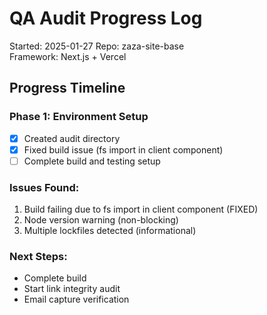# QA Audit Progress Log

Started: 2025-01-27
Repo: zaza-site-base  
Framework: Next.js + Vercel

## Progress Timeline

### Phase 1: Environment Setup
- [x] Created audit directory
- [x] Fixed build issue (fs import in client component)
- [ ] Complete build and testing setup

### Issues Found:
1. Build failing due to fs import in client component (FIXED)
2. Node version warning (non-blocking)
3. Multiple lockfiles detected (informational)

### Next Steps:
- Complete build
- Start link integrity audit
- Email capture verification
